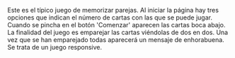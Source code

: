 Este es el típico juego de memorizar parejas. Al iniciar la página hay tres opciones que indican el número de cartas con las que se puede jugar. Cuando se pincha en el botón 'Comenzar' aparecen las cartas boca abajo. 
La finalidad del juego es emparejar las cartas viéndolas de dos en dos. Una vez que se han emparejado todas aparecerá un mensaje de enhorabuena.
Se trata de un juego responsive.